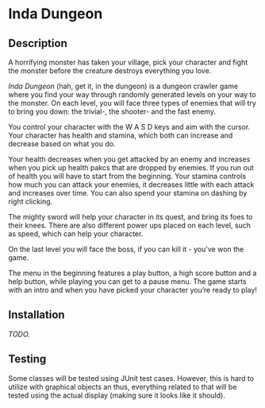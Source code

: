 # Inda Dungeon

## Description
A horrifying monster has taken your village, pick your character and fight the monster before the creature destroys everything you love. 

_Inda Dungeon_ (hah, get it, in the dungeon) is a dungeon crawler game where you find your way through randomly generated levels on your way to the monster. On each level, you will face three types of enemies that will try to bring you down: the trivial-, the shooter- and the fast enemy. 

You control your character with the W A S D keys and aim with the cursor. Your character has health and stamina, which both can increase and decrease based on what you do. 

Your health decreases when you get attacked by an enemy and increases when you pick up health pakcs that are dropped by enemies. If you run out of health you will have to start from the beginning. Your stamina controls how much you can attack your enemies, it decreases little with each attack and increases over time. You can also spend your stamina on dashing by right clicking. 

The mighty sword will help your character in its quest, and bring its foes to their knees. There are also different power ups placed on each level, such as speed, which can help your character. 

On the last level you will face the boss, if you can kill it - you've won the game. 

The menu in the beginning features a play button, a high score button and a help button, while playing you can get to a pause menu. The game starts with an intro and when you have picked your character you’re ready to play! 

## Installation 
_TODO._

## Testing
Some classes will be tested using JUnit test cases. However, this is hard to utilize with graphical objects an thus, everything related to that will be tested using the actual display (making sure it looks like it should).

